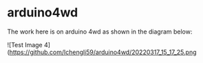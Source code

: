 # arduino4wd

The work here is on arduino 4wd as shown in the diagram below:

![Test Image 4](https://github.com/lchengli59/arduino4wd/20220317_15_17_25.png
